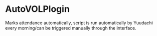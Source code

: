 # AutoVOLPlogin
Marks attendance automatically, script is run automatically by Yuudachi every morning/can be triggered manually through the interface.
